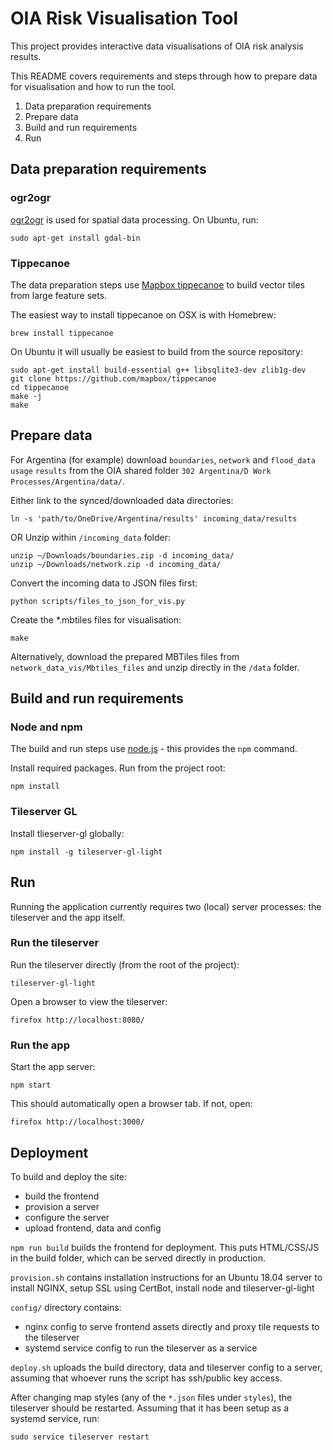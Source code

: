 # OIA Risk Visualisation Tool

This project provides interactive data visualisations of OIA risk analysis results.

This README covers requirements and steps through how to prepare data for visualisation and how
to run the tool.

1. Data preparation requirements
2. Prepare data
3. Build and run requirements
4. Run


## Data preparation requirements

### ogr2ogr

[ogr2ogr](https://www.gdal.org/ogr2ogr.html) is used for spatial data processing. On Ubuntu,
run:

    sudo apt-get install gdal-bin

### Tippecanoe

The data preparation steps use [Mapbox tippecanoe](https://github.com/mapbox/tippecanoe) to
build vector tiles from large feature sets.

The easiest way to install tippecanoe on OSX is with Homebrew:

    brew install tippecanoe

On Ubuntu it will usually be easiest to build from the source repository:

    sudo apt-get install build-essential g++ libsqlite3-dev zlib1g-dev
    git clone https://github.com/mapbox/tippecanoe
    cd tippecanoe
    make -j
    make


## Prepare data

For Argentina (for example) download `boundaries`, `network` and `flood_data` `usage` `results` from the OIA
shared folder `302 Argentina/D Work Processes/Argentina/data/`.

Either link to the synced/downloaded data directories:

    ln -s 'path/to/OneDrive/Argentina/results' incoming_data/results

OR Unzip within `/incoming_data` folder:

    unzip ~/Downloads/boundaries.zip -d incoming_data/
    unzip ~/Downloads/network.zip -d incoming_data/

Convert the incoming data to JSON files first:

    python scripts/files_to_json_for_vis.py

Create the *.mbtiles files for visualisation:

    make

Alternatively, download the prepared MBTiles files from `network_data_vis/Mbtiles_files` and
unzip directly in the `/data` folder.


## Build and run requirements


### Node and npm

The build and run steps use [node.js](https://nodejs.org/) - this provides the `npm` command.

Install required packages. Run from the project root:

    npm install

### Tileserver GL

Install tlieserver-gl globally:

    npm install -g tileserver-gl-light

## Run

Running the application currently requires two (local) server processes: the tileserver and the
app itself.

### Run the tileserver

Run the tileserver directly (from the root of the project):

    tileserver-gl-light

Open a browser to view the tileserver:

    firefox http://localhost:8080/

### Run the app

Start the app server:

    npm start

This should automatically open a browser tab. If not, open:

    firefox http://localhost:3000/


## Deployment

To build and deploy the site:

- build the frontend
- provision a server
- configure the server
- upload frontend, data and config

`npm run build` builds the frontend for deployment. This puts HTML/CSS/JS in the build folder,
which can be served directly in production.

`provision.sh` contains installation instructions for an Ubuntu 18.04 server to install NGINX,
setup SSL using CertBot, install node and tileserver-gl-light

`config/` directory contains:

- nginx config to serve frontend assets directly and proxy tile  requests to the tileserver
- systemd service config to run the tileserver as a service

`deploy.sh` uploads the build directory, data and tileserver config to a server,
assuming that whoever runs the script has ssh/public key access.

After changing map styles (any of the `*.json` files under `styles`), the tileserver should be
restarted. Assuming that it has been setup as a systemd service, run:

    sudo service tileserver restart

